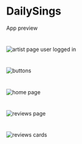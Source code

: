 # DailySings
App preview
#
![artist page user logged in](https://github.com/withapoll/DailySings/assets/59768263/18385a85-7f0a-4c43-ab79-014866569c23)
#
![buttons](https://github.com/withapoll/DailySings/assets/59768263/d835201f-21d9-445a-8d36-82b26f20791d)
#
![home page](https://github.com/withapoll/DailySings/assets/59768263/076456d2-388a-42e8-9829-105ea54b0bb3)
#
![reviews page](https://github.com/withapoll/DailySings/assets/59768263/3240ffcb-727e-4268-8c57-6de8a69e5ec2)
#
![reviews cards](https://github.com/withapoll/DailySings/assets/59768263/cd6b23b6-44a7-4872-a725-fcc43ff7adc0)
